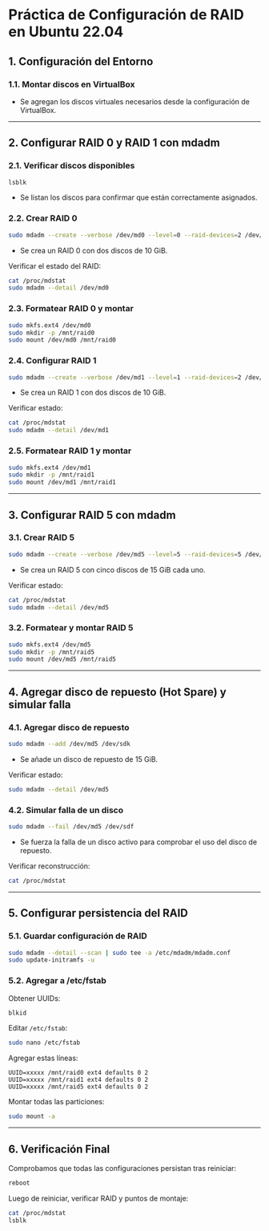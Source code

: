 # Práctica de Configuración de RAID en Ubuntu 22.04

## **1. Configuración del Entorno**

### **1.1. Montar discos en VirtualBox**
- Se agregan los discos virtuales necesarios desde la configuración de VirtualBox.

---

## **2. Configurar RAID 0 y RAID 1 con mdadm**

### **2.1. Verificar discos disponibles**
```bash
lsblk
```
- Se listan los discos para confirmar que están correctamente asignados.

### **2.2. Crear RAID 0**
```bash
sudo mdadm --create --verbose /dev/md0 --level=0 --raid-devices=2 /dev/sdb /dev/sdc
```
- Se crea un RAID 0 con dos discos de 10 GiB.

Verificar el estado del RAID:
```bash
cat /proc/mdstat
sudo mdadm --detail /dev/md0
```

### **2.3. Formatear RAID 0 y montar**
```bash
sudo mkfs.ext4 /dev/md0
sudo mkdir -p /mnt/raid0
sudo mount /dev/md0 /mnt/raid0
```

### **2.4. Configurar RAID 1**
```bash
sudo mdadm --create --verbose /dev/md1 --level=1 --raid-devices=2 /dev/sdd /dev/sde
```
- Se crea un RAID 1 con dos discos de 10 GiB.

Verificar estado:
```bash
cat /proc/mdstat
sudo mdadm --detail /dev/md1
```

### **2.5. Formatear RAID 1 y montar**
```bash
sudo mkfs.ext4 /dev/md1
sudo mkdir -p /mnt/raid1
sudo mount /dev/md1 /mnt/raid1
```

---

## **3. Configurar RAID 5 con mdadm**

### **3.1. Crear RAID 5**
```bash
sudo mdadm --create --verbose /dev/md5 --level=5 --raid-devices=5 /dev/sdf /dev/sdg /dev/sdh /dev/sdi /dev/sdj
```
- Se crea un RAID 5 con cinco discos de 15 GiB cada uno.

Verificar estado:
```bash
cat /proc/mdstat
sudo mdadm --detail /dev/md5
```

### **3.2. Formatear y montar RAID 5**
```bash
sudo mkfs.ext4 /dev/md5
sudo mkdir -p /mnt/raid5
sudo mount /dev/md5 /mnt/raid5
```

---

## **4. Agregar disco de repuesto (Hot Spare) y simular falla**

### **4.1. Agregar disco de repuesto**
```bash
sudo mdadm --add /dev/md5 /dev/sdk
```
- Se añade un disco de repuesto de 15 GiB.

Verificar estado:
```bash
sudo mdadm --detail /dev/md5
```

### **4.2. Simular falla de un disco**
```bash
sudo mdadm --fail /dev/md5 /dev/sdf
```
- Se fuerza la falla de un disco activo para comprobar el uso del disco de repuesto.

Verificar reconstrucción:
```bash
cat /proc/mdstat
```

---

## **5. Configurar persistencia del RAID**

### **5.1. Guardar configuración de RAID**
```bash
sudo mdadm --detail --scan | sudo tee -a /etc/mdadm/mdadm.conf
sudo update-initramfs -u
```

### **5.2. Agregar a /etc/fstab**
Obtener UUIDs:
```bash
blkid
```
Editar `/etc/fstab`:
```bash
sudo nano /etc/fstab
```
Agregar estas líneas:
```plaintext
UUID=xxxxx /mnt/raid0 ext4 defaults 0 2
UUID=xxxxx /mnt/raid1 ext4 defaults 0 2
UUID=xxxxx /mnt/raid5 ext4 defaults 0 2
```
Montar todas las particiones:
```bash
sudo mount -a
```

---

## **6. Verificación Final**

Comprobamos que todas las configuraciones persistan tras reiniciar:
```bash
reboot
```
Luego de reiniciar, verificar RAID y puntos de montaje:
```bash
cat /proc/mdstat
lsblk
```

